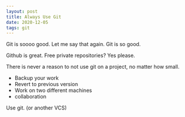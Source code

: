```yaml
---
layout: post
title: Always Use Git
date: 2020-12-05
tags: git
---
```


Git is soooo good. Let me say that again. Git is so good.

Github is great. Free private repositories? Yes please.

There is never a reason to not use git on a project, no matter how small.

- Backup your work
- Revert to previous version
- Work on two different machines
- collaboration

Use git. (or another VCS)
